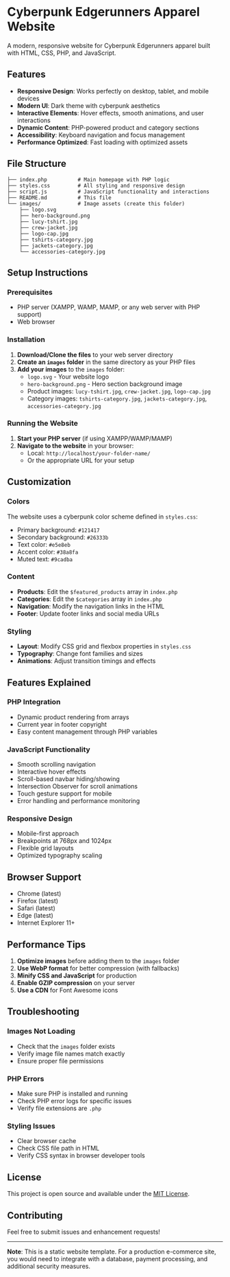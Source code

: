 # Cyberpunk Edgerunners Apparel Website

A modern, responsive website for Cyberpunk Edgerunners apparel built with HTML, CSS, PHP, and JavaScript.

## Features

- **Responsive Design**: Works perfectly on desktop, tablet, and mobile devices
- **Modern UI**: Dark theme with cyberpunk aesthetics
- **Interactive Elements**: Hover effects, smooth animations, and user interactions
- **Dynamic Content**: PHP-powered product and category sections
- **Accessibility**: Keyboard navigation and focus management
- **Performance Optimized**: Fast loading with optimized assets

## File Structure

```
├── index.php          # Main homepage with PHP logic
├── styles.css         # All styling and responsive design
├── script.js          # JavaScript functionality and interactions
├── README.md          # This file
└── images/            # Image assets (create this folder)
    ├── logo.svg
    ├── hero-background.png
    ├── lucy-tshirt.jpg
    ├── crew-jacket.jpg
    ├── logo-cap.jpg
    ├── tshirts-category.jpg
    ├── jackets-category.jpg
    └── accessories-category.jpg
```

## Setup Instructions

### Prerequisites

- PHP server (XAMPP, WAMP, MAMP, or any web server with PHP support)
- Web browser

### Installation

1. **Download/Clone the files** to your web server directory
2. **Create an `images` folder** in the same directory as your PHP files
3. **Add your images** to the `images` folder:
   - `logo.svg` - Your website logo
   - `hero-background.png` - Hero section background image
   - Product images: `lucy-tshirt.jpg`, `crew-jacket.jpg`, `logo-cap.jpg`
   - Category images: `tshirts-category.jpg`, `jackets-category.jpg`, `accessories-category.jpg`

### Running the Website

1. **Start your PHP server** (if using XAMPP/WAMP/MAMP)
2. **Navigate to the website** in your browser:
   - Local: `http://localhost/your-folder-name/`
   - Or the appropriate URL for your setup

## Customization

### Colors
The website uses a cyberpunk color scheme defined in `styles.css`:
- Primary background: `#121417`
- Secondary background: `#26333b`
- Text color: `#e5e8eb`
- Accent color: `#38a8fa`
- Muted text: `#9cadba`

### Content
- **Products**: Edit the `$featured_products` array in `index.php`
- **Categories**: Edit the `$categories` array in `index.php`
- **Navigation**: Modify the navigation links in the HTML
- **Footer**: Update footer links and social media URLs

### Styling
- **Layout**: Modify CSS grid and flexbox properties in `styles.css`
- **Typography**: Change font families and sizes
- **Animations**: Adjust transition timings and effects

## Features Explained

### PHP Integration
- Dynamic product rendering from arrays
- Current year in footer copyright
- Easy content management through PHP variables

### JavaScript Functionality
- Smooth scrolling navigation
- Interactive hover effects
- Scroll-based navbar hiding/showing
- Intersection Observer for scroll animations
- Touch gesture support for mobile
- Error handling and performance monitoring

### Responsive Design
- Mobile-first approach
- Breakpoints at 768px and 1024px
- Flexible grid layouts
- Optimized typography scaling

## Browser Support

- Chrome (latest)
- Firefox (latest)
- Safari (latest)
- Edge (latest)
- Internet Explorer 11+

## Performance Tips

1. **Optimize images** before adding them to the `images` folder
2. **Use WebP format** for better compression (with fallbacks)
3. **Minify CSS and JavaScript** for production
4. **Enable GZIP compression** on your server
5. **Use a CDN** for Font Awesome icons

## Troubleshooting

### Images Not Loading
- Check that the `images` folder exists
- Verify image file names match exactly
- Ensure proper file permissions

### PHP Errors
- Make sure PHP is installed and running
- Check PHP error logs for specific issues
- Verify file extensions are `.php`

### Styling Issues
- Clear browser cache
- Check CSS file path in HTML
- Verify CSS syntax in browser developer tools

## License

This project is open source and available under the [MIT License](LICENSE).

## Contributing

Feel free to submit issues and enhancement requests!

---

**Note**: This is a static website template. For a production e-commerce site, you would need to integrate with a database, payment processing, and additional security measures. 